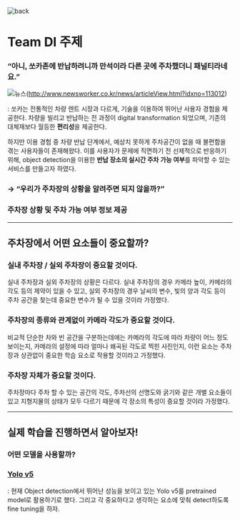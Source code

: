 ![back](https://user-images.githubusercontent.com/19771164/148502115-a99d69d5-c5ae-4d3b-be4c-88e2a8014fe9.png)

# Team DI 주제

### “아니, 쏘카존에 반납하려니까 만석이라 다른 곳에 주차했더니 패널티라네요.”

![뉴스](https://user-images.githubusercontent.com/19771164/148502420-82ad41be-a154-4dd5-9c88-707636e15700.png)(http://www.newsworker.co.kr/news/articleView.html?idxno=113012)

: 쏘카는 전통적인 차량 렌트 시장과 다르게, 기술을 이용하여 뛰어난 사용자 경험을 제공한다. 차량을 빌리고 반납하는 전 과정이 digital transformation 되었으며, 기존의 대체재보다 월등한 **편리성**을 제공한다. 

하지만 이용 경험 중 차량 반납 단계에서, 예상치 못하게 주차공간이 없을 때 불편함을 겪는 사용자들이 존재해왔다. 이를 사용자가 문제에 직면하기 전 선제적으로 반응하기 위해, object detection을 이용한 **반납 장소의 실시간 주차 가능 여부**를 파악할 수 있는 서비스를 만들고자 하였다. 

### → “우리가 주차장의 상황을 알려주면 되지 않을까?”

### 주차장 상황 및 주차 가능 여부 정보 제공

---

## 주차장에서 어떤 요소들이 중요할까?

### **실내 주차장 / 실외 주차장**이 중요할 것이다.

실내 주차장과 실외 주차장의 상황은 다르다. 실내 주차장의 경우 카메라 높이, 카메라의 각도 등의 제약이 있을 수 있고, 실외 주차장의 경우 날씨의 변수, 빛의 양과 각도 등이 주차 공간을 찾는데 중요한 변수가 될 수 있을 것이라 가정했다.

### 주차장의 종류와 관계없이 카메라 각도가 중요할 것이다.

비교적 단순한 차와 빈 공간을 구분하는데에는 카메라의 각도에 따라 차량이 어느 정도 보이는지, 카메라의 설정에 따라 얼마나 왜곡된 각도로 찍힌 사진인지, 이런 요소는 주차장과 상관없이 중요한 학습 요소로 작용할 것이라고 가정했다.

### 주차장 자체가 중요할 것이다.

주차장마다 주차 할 수 있는 공간의 각도, 주차선의 선명도와 굵기와 같은 개별 요소들이 있고 지형지물의 상태가 모두 다르기 때문에 각 장소의 특성이 중요할 것이라 가정했다.


---


## 실제 학습을 진행하면서 알아보자!

### 어떤 모델을 사용할까?

### [Yolo v5](https://github.com/ultralytics/yolov5)

: 현재 Object detection에서 뛰어난 성능을 보이고 있는 Yolo v5를 pretrained model로 활용하기로 했다. 그리고 각 중요하다고 생각하는 요소에 맞춰 detect하도록 fine tuning을 하자.
